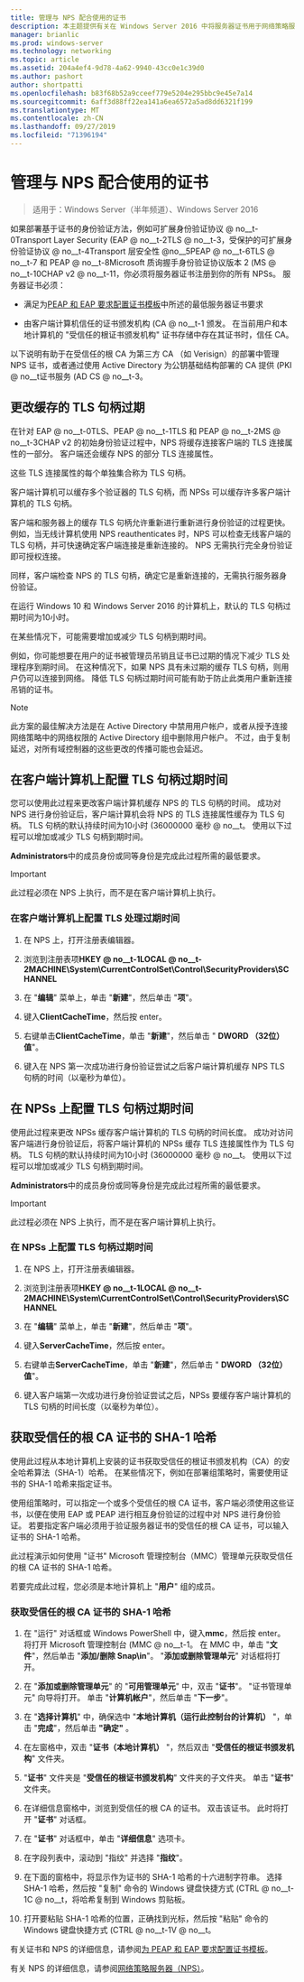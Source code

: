 ```yaml
---
title: 管理与 NPS 配合使用的证书
description: 本主题提供有关在 Windows Server 2016 中将服务器证书用于网络策略服务器的信息。
manager: brianlic
ms.prod: windows-server
ms.technology: networking
ms.topic: article
ms.assetid: 204a4ef4-9d78-4a62-9940-43cc0e1c39d0
ms.author: pashort
author: shortpatti
ms.openlocfilehash: b83f68b52a9cceef779e5204e295bbc9e45e7a14
ms.sourcegitcommit: 6aff3d88ff22ea141a6ea6572a5ad8dd6321f199
ms.translationtype: MT
ms.contentlocale: zh-CN
ms.lasthandoff: 09/27/2019
ms.locfileid: "71396194"
---
```

# <a name="manage-certificates-used-with-nps"></a>管理与 NPS 配合使用的证书

>适用于：Windows Server（半年频道）、Windows Server 2016

如果部署基于证书的身份验证方法，例如可扩展身份验证协议 @ no__t-0Transport Layer Security \(EAP @ no__t-2TLS @ no__t-3，受保护的可扩展身份验证协议 @ no__t-4Transport 层安全性 @no__5PEAP @ no__t-6TLS @ no__t-7 和 PEAP @ no__t-8Microsoft 质询握手身份验证协议版本 2 \(MS @ no__t-10CHAP v2 @ no__t-11，你必须将服务器证书注册到你的所有 NPSs。 服务器证书必须：

- 满足为[PEAP 和 EAP 要求配置证书模板](nps-manage-cert-requirements.md)中所述的最低服务器证书要求

- 由客户端计算机信任的证书颁发机构 \(CA @ no__t-1 颁发。 在当前用户和本地计算机的 "受信任的根证书颁发机构" 证书存储中存在其证书时，信任 CA。

以下说明有助于在受信任的根 CA 为第三方 CA （如 Verisign）的部署中管理 NPS 证书，或者通过使用 Active Directory 为公钥基础结构部署的 CA 提供 \(PKI @ no__t证书服务 \(AD CS @ no__t-3。

## <a name="change-the-cached-tls-handle-expiry"></a>更改缓存的 TLS 句柄过期

在针对 EAP @ no__t-0TLS、PEAP @ no__t-1TLS 和 PEAP @ no__t-2MS @ no__t-3CHAP v2 的初始身份验证过程中，NPS 将缓存连接客户端的 TLS 连接属性的一部分。 客户端还会缓存 NPS 的部分 TLS 连接属性。

这些 TLS 连接属性的每个单独集合称为 TLS 句柄。

客户端计算机可以缓存多个验证器的 TLS 句柄，而 NPSs 可以缓存许多客户端计算机的 TLS 句柄。

客户端和服务器上的缓存 TLS 句柄允许重新进行重新进行身份验证的过程更快。 例如，当无线计算机使用 NPS reauthenticates 时，NPS 可以检查无线客户端的 TLS 句柄，并可快速确定客户端连接是重新连接的。 NPS 无需执行完全身份验证即可授权连接。

同样，客户端检查 NPS 的 TLS 句柄，确定它是重新连接的，无需执行服务器身份验证。

在运行 Windows 10 和 Windows Server 2016 的计算机上，默认的 TLS 句柄过期时间为10小时。

在某些情况下，可能需要增加或减少 TLS 句柄到期时间。

例如，你可能想要在用户的证书被管理员吊销且证书已过期的情况下减少 TLS 处理程序到期时间。 在这种情况下，如果 NPS 具有未过期的缓存 TLS 句柄，则用户仍可以连接到网络。 降低 TLS 句柄过期时间可能有助于防止此类用户重新连接吊销的证书。

>[!NOTE]
>此方案的最佳解决方法是在 Active Directory 中禁用用户帐户，或者从授予连接网络策略中的网络权限的 Active Directory 组中删除用户帐户。 不过，由于复制延迟，对所有域控制器的这些更改的传播可能也会延迟。 

## <a name="configure-the-tls-handle-expiry-time-on-client-computers"></a>在客户端计算机上配置 TLS 句柄过期时间

您可以使用此过程来更改客户端计算机缓存 NPS 的 TLS 句柄的时间。 成功对 NPS 进行身份验证后，客户端计算机会将 NPS 的 TLS 连接属性缓存为 TLS 句柄。 TLS 句柄的默认持续时间为10小时 \(36000000 毫秒 @ no__t。 使用以下过程可以增加或减少 TLS 句柄到期时间。

**Administrators**中的成员身份或同等身份是完成此过程所需的最低要求。

>[!IMPORTANT]
>此过程必须在 NPS 上执行，而不是在客户端计算机上执行。

### <a name="to-configure-the-tls-handle-expiry-time-on-client-computers"></a>在客户端计算机上配置 TLS 处理过期时间

1. 在 NPS 上，打开注册表编辑器。

2. 浏览到注册表项**HKEY @ no__t-1LOCAL @ no__t-2MACHINE\System\CurrentControlSet\Control\SecurityProviders\SCHANNEL**

3. 在 "**编辑**" 菜单上，单击 "**新建**"，然后单击 "**项**"。

4. 键入**ClientCacheTime**，然后按 enter。

5. 右键单击**ClientCacheTime**，单击 "**新建**"，然后单击 " **DWORD （32位）值**"。

6. 键入在 NPS 第一次成功进行身份验证尝试之后客户端计算机缓存 NPS TLS 句柄的时间（以毫秒为单位）。

## <a name="configure-the-tls-handle-expiry-time-on-npss"></a>在 NPSs 上配置 TLS 句柄过期时间

使用此过程来更改 NPSs 缓存客户端计算机的 TLS 句柄的时间长度。 成功对访问客户端进行身份验证后，将客户端计算机的 NPSs 缓存 TLS 连接属性作为 TLS 句柄。 TLS 句柄的默认持续时间为10小时 \(36000000 毫秒 @ no__t。 使用以下过程可以增加或减少 TLS 句柄到期时间。

**Administrators**中的成员身份或同等身份是完成此过程所需的最低要求。

>[!IMPORTANT]
>此过程必须在 NPS 上执行，而不是在客户端计算机上执行。

### <a name="to-configure-the-tls-handle-expiry-time-on-npss"></a>在 NPSs 上配置 TLS 句柄过期时间

1. 在 NPS 上，打开注册表编辑器。

2. 浏览到注册表项**HKEY @ no__t-1LOCAL @ no__t-2MACHINE\System\CurrentControlSet\Control\SecurityProviders\SCHANNEL**

3. 在 "**编辑**" 菜单上，单击 "**新建**"，然后单击 "**项**"。

4. 键入**ServerCacheTime**，然后按 enter。

5. 右键单击**ServerCacheTime**，单击 "**新建**"，然后单击 " **DWORD （32位）值**"。

6. 键入客户端第一次成功进行身份验证尝试之后，NPSs 要缓存客户端计算机的 TLS 句柄的时间长度（以毫秒为单位）。

## <a name="obtain-the-sha-1-hash-of-a-trusted-root-ca-certificate"></a>获取受信任的根 CA 证书的 SHA-1 哈希

使用此过程从本地计算机上安装的证书获取受信任的根证书颁发机构（CA）的安全哈希算法（SHA-1）哈希。 在某些情况下，例如在部署组策略时，需要使用证书的 SHA-1 哈希来指定证书。

使用组策略时，可以指定一个或多个受信任的根 CA 证书，客户端必须使用这些证书，以便在使用 EAP 或 PEAP 进行相互身份验证的过程中对 NPS 进行身份验证。 若要指定客户端必须用于验证服务器证书的受信任的根 CA 证书，可以输入证书的 SHA-1 哈希。

此过程演示如何使用 "证书" Microsoft 管理控制台（MMC）管理单元获取受信任的根 CA 证书的 SHA-1 哈希。 

若要完成此过程，您必须是本地计算机上 "**用户**" 组的成员。

### <a name="to-obtain-the-sha-1-hash-of-a-trusted-root-ca-certificate"></a>获取受信任的根 CA 证书的 SHA-1 哈希

1. 在 "运行" 对话框或 Windows PowerShell 中，键入**mmc**，然后按 enter。 将打开 Microsoft 管理控制台 \(MMC @ no__t-1。 在 MMC 中，单击 "**文件**"，然后单击 "**添加/删除 Snap\in**"。 "**添加或删除管理单元**" 对话框将打开。

2. 在 "**添加或删除管理单元**" 的 "**可用管理单元**" 中，双击 "**证书**"。 "证书管理单元" 向导将打开。 单击 "**计算机帐户**"，然后单击 "**下一步**"。

3. 在 "**选择计算机**" 中，确保选中 "**本地计算机（运行此控制台的计算机）** "，单击 "**完成**"，然后单击 **"确定"** 。

4. 在左窗格中，双击 "**证书（本地计算机）** "，然后双击 "**受信任的根证书颁发机构**" 文件夹。

5. "**证书**" 文件夹是 "**受信任的根证书颁发机构**" 文件夹的子文件夹。 单击 "**证书**" 文件夹。

6. 在详细信息窗格中，浏览到受信任的根 CA 的证书。 双击该证书。 此时将打开 "**证书**" 对话框。

7. 在 "**证书**" 对话框中，单击 "**详细信息**" 选项卡。

8. 在字段列表中，滚动到 "指纹" 并选择 "**指纹**"。

9. 在下面的窗格中，将显示作为证书的 SHA-1 哈希的十六进制字符串。 选择 SHA-1 哈希，然后按 "复制" 命令的 Windows 键盘快捷方式 \(CTRL @ no__t-1C @ no__t，将哈希复制到 Windows 剪贴板。

10. 打开要粘贴 SHA-1 哈希的位置，正确找到光标，然后按 "粘贴" 命令的 Windows 键盘快捷方式 \(CTRL @ no__t-1V @ no__t。 

有关证书和 NPS 的详细信息，请参阅[为 PEAP 和 EAP 要求配置证书模板](nps-manage-cert-requirements.md)。

有关 NPS 的详细信息，请参阅[网络策略服务器（NPS）](nps-top.md)。
